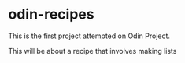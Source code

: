 # odin-recipes

This is the first project attempted on Odin Project.

This will be about a recipe that involves making lists